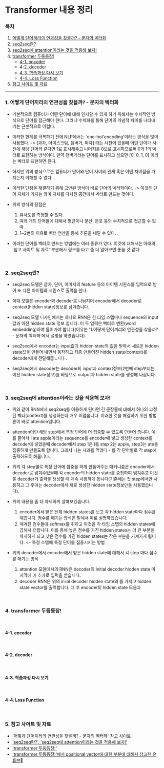 <!--
구조
*
    *
        * <br>
            &nbsp; - &nbsp; <br>
                &nbsp;&nbsp;&nbsp;&nbsp; ‣ &nbsp; <br>
                    &nbsp;&nbsp;&nbsp;&nbsp;&nbsp;&nbsp;&nbsp;&nbsp; * &nbsp; <br>
-->

# Transformer 내용 정리
### 목차
1. [어떻게 단어끼리의 연과성을 찾을까? - 문자의 벡터화](#1.-어떻게-단어끼리의-연관성을-찾을까?---문자의-벡터화)
2. [seq2seq란?](#2.-seq2seq란?)
3. [seq2seq에 attention이라는 것을 적용해 보자!](#3.-seq2seq에-attention이라는-것을-적용해-보자!)
4. [transformer 두둥등장!](#4.-transformer-두둥등장!)
    - [4-1. encoder](#4-1.-encoder)
    - [4-2. decoder](#4-2.-decoder)
    - [4-3. 학습과정 다시 보기](#4-3.-학습과정-다시-보기)
    - [4-4. Loss Function](4-4.-Loss-Function)
5. [참고 사이트 및 자료](참고-사이트-및-자료)
___

### 1. 어떻게 단어끼리의 연관성을 찾을까? - 문자의 벡터화

* 기본적으로 컴퓨터가 어떤 단어에 대해 인지할 수 있게 하기 위해서는 수치적인 방식으로 단어를 접근해야 한다. 그러나 수치화를 통해 단어의 개념적 차이를 나타내기는 근본적으로 어렵다.

* 이러한 한계를 극복하기 전에 NLP에서는 'one-hot'encoding'이라는 방식을 많이 사용했다. -> [과자, 아이스크림, 햄버거, 피자] 라는 사전이 있을때 어떤 단어가 사전에 해당 단어와 같다면 1로 표시해주고 나머지를 0으로 표시하므로써 0과 1의 벡터로 표현하는 방식이다. 만약 햄버거라는 단어를 표시하고 싶으면 [0, 0, 1, 0] 이라는 벡터로 표현하면 된다.

* 하지만 위의 방식으로는 컴퓨터가 단어와 단어 사이의 관계 혹은 어떤 차이점을 가지는지 이해할 수 없다.

* 이러한 단점을 해결하기 위해 고안된 방식이 바로 단어의 벡터화이다. -> 이것은 단어 자체가 가지는 의미 자체를 다차원 공간에서 벡터로 만드는 것이다.

* 위의 방식의 장점은 
    
    1. 유사도를 측정할 수 있다.
    2. 여러 개의 단어들에 대해서 평균이나 분산, 분포 등의 수치적으로 접근할 수 있따.
    3. 1~2번의 이유로 벡터 연산을 통해 추론을 내릴 수 있다.

* 이러한 단어를 벡터로 만드는 방법에는 여러 종류가 있다. 이것에 대해서는 아래의 '참고 사이트 및 자료' 부분에서 링크를 타고 좀 더 알아보면 좋을 것 같다.
<br>

### 2. seq2seq란?

* seq2seq 모델은 글자, 단어, 이미지의 feature 등의 아이템 시퀀스를 입력으로 받아 또 다른 아이템의 시퀀스로 출력을 한다.

* 이때 모델은 encoder와 decoder로 나눠지며 encoder에서 decoder로 context(hidden state)정보를 넘겨줍니다.

* seq2seq 모델 디자인에서는 하나의 RNN은 한 타임 스텝마다 sequence의 input 값과 이전 hidden state 정보 입니다. 이 두 입력은 벡터로 변환(word embedding)하여 들어가야 합니다(이유는 '1.어떻게 단어끼리의 연관성을 찾을까? - 문자의 벡터화'에서 설명을 하였습니다). 

* seq2seq에서 encoder는 input값과 hidden state의 값을 받아서 새로운 hidden state값을 만들어 내면서 동작하고 최종 만들어진 hidden state(context)를 decoder에게 전달해줍ㄴ디ㅏ.

* seq2seq에서 decoder는 decoder의 input과 context정보(2번째 step부터는 이전 hidden state정보)를 바탕으로 output과 hidden state를 생성해 나갑니다.
<br>

### 3. seq2seq에 attention이라는 것을 적용해 보자!

* 위와 같이 RNN에서 seq2seq를 이용하게 된다면 긴 문장들에 대해서 하나의 고정된 벡터(context)를 생성하는데 매우 어렵습니다. 이러한 것을 해결하기 위한 방법론이 바로 attention입니다.

* attention이란 해당 step에서 특정 단어에 더 집중할 수 있도록 만들어 줍니다. 예를 들어서 I ate apple이라는 sequence를 encoder에 넣고 생성한 context를 decoder에 넣었을때 decoder에서 step 1은 I를 step 2는 apple, step3는 ate을 집중하게 만들도록 합니다. 그래서 나는 사과를 먹었다 - 를 각 단어별로 각 step에 출력하도록 해줍니다.

* 위의 각 step별로 특정 단어에 집중을 하게 만들어주는 매커니즘은 encoder에서 decoder로 넘겨주었을때 각 encoder의 hidden state를 중첩하여 넘겨주고 이것을 decoder가 출력을 생성할 때 계속 사용하게 됩니다(기존에는 첫 step에서만 사용하고 그 후에는 decoder에서 새로 생성한 hidden state정보만을 사용했습니다).

* 위의 내용을 좀 더 자세하게 살펴보겠습니다.

    1. encoder에서 받은 전체 hidden states를 보고 각 hidden state마다 점수를 매깁니다. 점수를 매기는 방식은 밑에서 따로 설명하겠습니다.
    2. 매겨진 점수들에 softmax를 취하고 이것을 각 타임 스텝의 hidden states에 곱해서 더합니다. 이를 통해 높은 점수를 가진 hidden states는 더 큰 부분을 차지하게 되고 낮은 점수를 가진 hidden states는 작은 부분을 가져가게 됩니다. <- 특정 스텝에 특정 단어를 집중시키는 방법

* 위의 decoder에서 encoder에서 받은 hidden state에 대해서 각 step 마다 점수를 매기는 방식

    1. attention 모델에서의 RNN은 decoder의 initial decoder hidden state 마지막에 <END>가 추가로 입력을 받습니다.
    2. decoder RNN은 위의 iniial decoder hidden state와 <END>를 가지고 hidden state vector를 출력합니다. 그 후 encoder의 hidden state 모음과 
<br>

### 4. transformer 두둥등장!


<br>


#### 4-1. encoder


<br>

#### 4-2. decoder


<br>

#### 4-3. 학습과정 다시 보기


<br>

#### 4-4. Loss Function



<br>

### 5. 참고 사이트 및 자료

* ['어떻게 단어끼리의 연관성을 찾을까? - 문자의 벡터화' 참고 사이트 ](https://shuuki4.wordpress.com/2016/01/27/word2vec-%EA%B4%80%EB%A0%A8-%EC%9D%B4%EB%A1%A0-%EC%A0%95%EB%A6%AC/)
* ['seq2seq란?', 'seq2seq에 attention이라는 것을 적용해 보자!'](https://nlpinkorean.github.io/visualizing-neural-machine-translation-mechanics-of-seq2seq-models-with-attention/)
* ['transformer 두둥등장!'](https://nlpinkorean.github.io/illustrated-transformer/)
* ['transformer 두둥등장!'에서 positional vector에 대한 부분에 대해서 참고한 유튜브](https://www.youtube.com/watch?v=AA621UofTUA&t=2621s)

